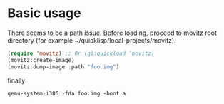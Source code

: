 # Basic usage

There seems to be a path issue. Before loading, proceed to movitz root directory
(for example ~/quicklisp/local-projects/movitz).

```lisp
(require 'movitz) ;; Or (ql:quickload ‘movitz)
(movitz:create-image)
(movitz:dump-image :path "foo.img")
```

finally
```
qemu-system-i386 -fda foo.img -boot a
